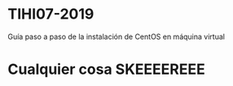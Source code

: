 # TIHI07-2019
Guía paso a paso de la instalación de CentOS en máquina virtual

# Cualquier cosa SKEEEEREEE
